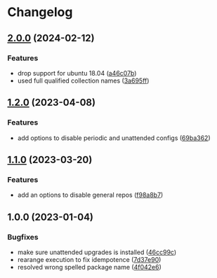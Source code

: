 # Changelog

## [2.0.0](https://github.com/rolehippie/apt/compare/v1.2.0...v2.0.0) (2024-02-12)


### Features

* drop support for ubuntu 18.04 ([a46c07b](https://github.com/rolehippie/apt/commit/a46c07b901538bfe60a851bffa8a123f87a25fe5))
* used full qualified collection names ([3a695ff](https://github.com/rolehippie/apt/commit/3a695ff9fc37b128044a8395c0e1fed78b296f2d))

## [1.2.0](https://github.com/rolehippie/apt/compare/v1.1.0...v1.2.0) (2023-04-08)


### Features

* add options to disable periodic and unattended configs ([69ba362](https://github.com/rolehippie/apt/commit/69ba36239b403b0a66a661fdb6778502030c9720))

## [1.1.0](https://github.com/rolehippie/apt/compare/v1.0.0...v1.1.0) (2023-03-20)


### Features

* add an options to disable general repos ([f98a8b7](https://github.com/rolehippie/apt/commit/f98a8b78237f51d936a32367686e00b03b91522b))

## 1.0.0 (2023-01-04)


### Bugfixes

* make sure unattended upgrades is installed ([46cc99c](https://github.com/rolehippie/apt/commit/46cc99c3bb628d63c945b5e4544d69fbe8a276e7))
* rearange execution to fix idempotence ([7d37e90](https://github.com/rolehippie/apt/commit/7d37e90234156c99335ae615364a35a584c85abc))
* resolved wrong spelled package name ([4f042e6](https://github.com/rolehippie/apt/commit/4f042e634a5041cd2b8ce996d903149dbf5d31c5))
